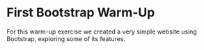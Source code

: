 First Bootstrap Warm-Up
====================

For this warm-up exercise we created a very simple website using Bootstrap, exploring some of its features.
